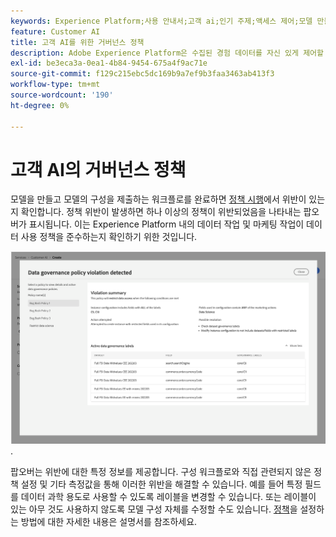 ```yaml
---
keywords: Experience Platform;사용 안내서;고객 ai;인기 주제;액세스 제어;모델 만들기;
feature: Customer AI
title: 고객 AI를 위한 거버넌스 정책
description: Adobe Experience Platform은 수집된 경험 데이터를 자신 있게 제어할 수 있는 몇 가지 서비스와 도구를 제공합니다.
exl-id: be3eca3a-0ea1-4b84-9454-675a4f9ac71e
source-git-commit: f129c215ebc5dc169b9a7ef9b3faa3463ab413f3
workflow-type: tm+mt
source-wordcount: '190'
ht-degree: 0%

---
```


# 고객 AI의 거버넌스 정책

모델을 만들고 모델의 구성을 제출하는 워크플로를 완료하면 [정책 시행](/help/data-governance/enforcement/auto-enforcement.md)에서 위반이 있는지 확인합니다. 정책 위반이 발생하면 하나 이상의 정책이 위반되었음을 나타내는 팝오버가 표시됩니다. 이는 Experience Platform 내의 데이터 작업 및 마케팅 작업이 데이터 사용 정책을 준수하는지 확인하기 위한 것입니다.

![정책 위반에 대한 정보를 표시하는 팝오버](../images/user-guide/policy-violation-popover-cai.png).

팝오버는 위반에 대한 특정 정보를 제공합니다. 구성 워크플로와 직접 관련되지 않은 정책 설정 및 기타 측정값을 통해 이러한 위반을 해결할 수 있습니다. 예를 들어 특정 필드를 데이터 과학 용도로 사용할 수 있도록 레이블을 변경할 수 있습니다. 또는 레이블이 있는 아무 것도 사용하지 않도록 모델 구성 자체를 수정할 수도 있습니다. [정책](/help/data-governance/policies/overview.md)을 설정하는 방법에 대한 자세한 내용은 설명서를 참조하세요.
